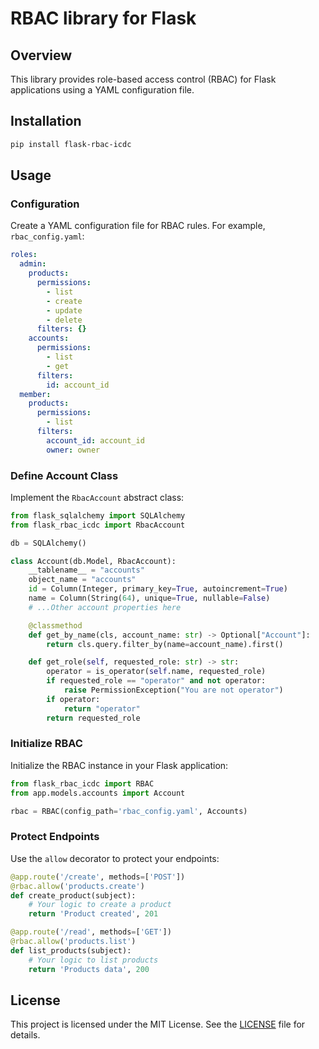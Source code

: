 # RBAC library for Flask

## Overview

This library provides role-based access control (RBAC) for Flask applications using a YAML configuration file.

## Installation

```sh
pip install flask-rbac-icdc
```

## Usage
### Configuration
Create a YAML configuration file for RBAC rules. For example, `rbac_config.yaml`:
```yaml
roles:
  admin:
    products:
      permissions:
        - list
        - create
        - update
        - delete
      filters: {}
    accounts:
      permissions:
        - list
        - get
      filters:
        id: account_id
  member:
    products:
      permissions:
        - list
      filters:
        account_id: account_id
        owner: owner
```
### Define Account Class
Implement the `RbacAccount` abstract class:
```py
from flask_sqlalchemy import SQLAlchemy
from flask_rbac_icdc import RbacAccount

db = SQLAlchemy()

class Account(db.Model, RbacAccount):
    __tablename__ = "accounts"
    object_name = "accounts"
    id = Column(Integer, primary_key=True, autoincrement=True)
    name = Column(String(64), unique=True, nullable=False)
    # ...Other account properties here

    @classmethod
    def get_by_name(cls, account_name: str) -> Optional["Account"]:
        return cls.query.filter_by(name=account_name).first()

    def get_role(self, requested_role: str) -> str:
        operator = is_operator(self.name, requested_role)
        if requested_role == "operator" and not operator:
            raise PermissionException("You are not operator")
        if operator:
            return "operator"
        return requested_role
```

### Initialize RBAC
Initialize the RBAC instance in your Flask application:
```py
from flask_rbac_icdc import RBAC
from app.models.accounts import Account

rbac = RBAC(config_path='rbac_config.yaml', Accounts)
```

### Protect Endpoints
Use the `allow` decorator to protect your endpoints:
```py
@app.route('/create', methods=['POST'])
@rbac.allow('products.create')
def create_product(subject):
    # Your logic to create a product
    return 'Product created', 201

@app.route('/read', methods=['GET'])
@rbac.allow('products.list')
def list_products(subject):
    # Your logic to list products
    return 'Products data', 200
```

## License
This project is licensed under the MIT License. See the [LICENSE](https://github.com/icdc-io/flask-rbac/blob/main/LICENSE) file for details.